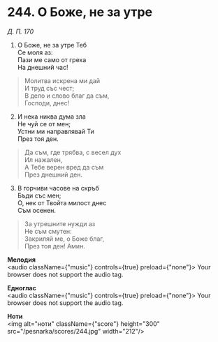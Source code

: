 # 244. О Боже, не за утре

_Д. П. 170_

1. О Боже, не за утре Теб  
Се моля аз:  
Пази ме само от греха  
На днешний час!  

> Молитва искрена ми дай  
> И труд със чест;  
> В дело и слово благ да съм,  
> Господи, днес!

2. И нека никва дума зла  
Не чуй се от мен;  
Устни ми направлявай Ти  
През тоя ден.  

> Да съм, где трябва, с весел дух  
> Ил нажален,  
> А Тебе верен вред да съм  
> През днешний ден.  

3. В горчиви часове на скръб  
Бъди със мен;  
О, нек от Твойта милост днес  
Съм осенен.  

> За утрешните нужди аз  
> Не съм смутен:  
> Закриляй ме, о Боже благ,  
> През тоя ден! Амин.

**Мелодия**  
<audio className={"music"} controls={true} preload={"none"}>
    <source src="/pesnarka/mp3/244.mp3" type="audio/mpeg"/>
    Your browser does not support the audio tag.
</audio>

**Едноглас**  
<audio className={"music"} controls={true} preload={"none"}>
    <source src="/pesnarka/transp/244.mp3" type="audio/mpeg"/>
    Your browser does not support the audio tag.
</audio>

**Ноти**  
<img alt="ноти" className={"score"} height="300" src="/pesnarka/scores/244.jpg" width="212"/>
